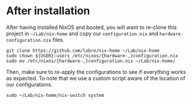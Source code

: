 # After installation

After having installed NixOS and booted, you will want to re-clone this project in `~/Lab/nix-home` and copy our `configuration.nix` and `hardware-configuration.nix` files.

```
git clone https://github.com/lobre/nix-home ~/Lab/nix-home
sudo chown ${USER}:users /etc/nixos/{hardware-,}configuration.nix
sudo mv /etc/nixos/{hardware-,}configuration.nix ~/Lab/nix-home/
```

Then, make sure to re-apply the configurations to see if everything works as expected. To note that we use a custom script aware of the location of our configurations.

```
sudo ~/Lab/nix-home/nix-switch system
```
